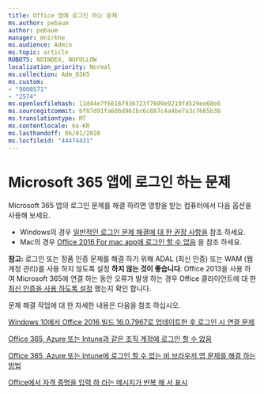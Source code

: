 ```yaml
---
title: Office 앱에 로그인 하는 문제
ms.author: pebaum
author: pebaum
manager: mnirkhe
ms.audience: Admin
ms.topic: article
ROBOTS: NOINDEX, NOFOLLOW
localization_priority: Normal
ms.collection: Adm_O365
ms.custom:
- "9000571"
- "2574"
ms.openlocfilehash: 11d44e7f6616f936723f7609e9219fd529ee68e6
ms.sourcegitcommit: bf87d91fa60bd961bc6c887c4a4be7a3c7665b38
ms.translationtype: MT
ms.contentlocale: ko-KR
ms.lasthandoff: 06/01/2020
ms.locfileid: "44474431"
---
```

# <a name="issues-signing-into-microsoft-365-apps"></a>Microsoft 365 앱에 로그인 하는 문제

Microsoft 365 앱의 로그인 문제를 해결 하려면 영향을 받는 컴퓨터에서 다음 옵션을 사용해 보세요.  

- Windows의 경우 [일반적인 로그인 문제 해결에 대 한 권장 사항을](https://docs.microsoft.com/office365/troubleshoot/administration/disabling-adal-wam-not-recommended#recommendations-on-resolving-common-sign-in-issues) 참조 하세요.
- Mac의 경우 [Office 2016 For mac app에 로그인 할 수 없음](https://docs.microsoft.com/office365/troubleshoot/authentication/sign-in-to-office-2016-for-mac-fail) 을 참조 하세요.

**참고:** 로그인 또는 정품 인증 문제를 해결 하기 위해 ADAL (최신 인증) 또는 WAM (웹 계정 관리)를 사용 하지 않도록 설정 **하지 않는 것이 좋습니다**. Office 2013을 사용 하 여 Microsoft 365에 연결 하는 동안 오류가 발생 하는 경우 Office 클라이언트에 대 한 [최신 인증을 사용 하도록 설정](https://docs.microsoft.com/office365/admin/security-and-compliance/enable-modern-authentication) 했는지 확인 합니다.

문제 해결 작업에 대 한 자세한 내용은 다음을 참조 하십시오.

[Windows 10에서 Office 2016 빌드 16.0.7967로 업데이트한 후 로그인 시 연결 문제](https://docs.microsoft.com/office365/troubleshoot/administration/connection-issue-when-sign-in-office-2016)  

[Office 365, Azure 또는 Intune과 같은 조직 계정에 로그인 할 수 없음](https://docs.microsoft.com/office365/troubleshoot/authentication/sign-in-to-office-365-azure-intune)

[Office 365, Azure 또는 Intune에 로그인 할 수 없는 비 브라우저 앱 문제를 해결 하는 방법](https://support.office.com/article/how-to-troubleshoot-non-browser-apps-that-can-t-sign-in-to-office-365-azure-or-intune-3ba1b268-66f6-462c-b0e5-070f5c2603c1?ui=en-US&rs=en-US&ad=US)

[Office에서 자격 증명을 입력 하 라는 메시지가 반복 해 서 표시](https://docs.microsoft.com/office365/troubleshoot/authentication/access-denied-when-connect-to-office-365)